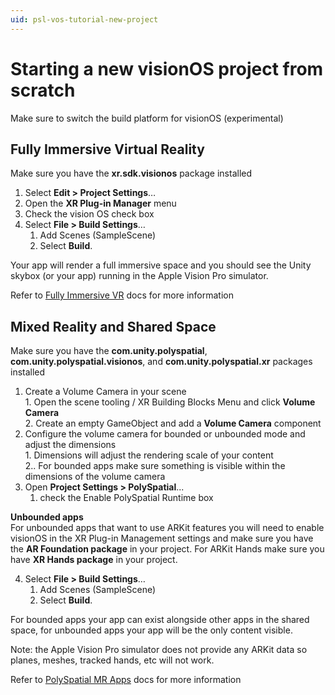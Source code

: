 ```yaml
---
uid: psl-vos-tutorial-new-project
---
```

# Starting a new visionOS project from scratch
<a name="starting-a-new-visionos-mr-project-from-scratch"></a>

Make sure to switch the  build platform for visionOS (experimental)

## Fully Immersive Virtual Reality 

Make sure you have the **xr.sdk.visionos** package installed

1. Select **Edit &gt; Project Settings**…
2. Open the **XR Plug-in Manager** menu
3. Check the vision OS check box <!-- #{Placeholder insert pic about Platform SDK}# -->
4. Select **File &gt; Build Settings**…
	1. Add Scenes (SampleScene)
	2. Select **Build**.

Your app will render a full immersive space and you should see the Unity skybox (or your app) running in the Apple Vision Pro simulator.

Refer to [Fully Immersive VR](VRApps.md) docs for more information

## Mixed Reality and Shared Space

Make sure you have the **com.unity.polyspatial**, **com.unity.polyspatial.visionos**, and **com.unity.polyspatial.xr** packages installed

1. Create a Volume Camera in your scene
	</br> 1. Open the scene tooling / XR Building Blocks Menu and click **Volume Camera**
	</br> 2. Create an empty GameObject and add a **Volume Camera** component
2. Configure the volume camera for bounded or unbounded mode and adjust the dimensions
	</br> 1. Dimensions will adjust the rendering scale of your content
	</br> 2.. For bounded apps make sure something is visible within the dimensions of the volume camera
3. Open **Project Settings > PolySpatial**...
	1. check the Enable PolySpatial Runtime box

**Unbounded apps** </br>
For unbounded apps that want to use ARKit features you will need to enable visionOS in the XR Plug-in Management settings and make sure you have the **AR Foundation package** in your project. For ARKit Hands make sure you have **XR Hands package** in your project.

4. Select **File &gt; Build Settings**…
	1. Add Scenes (SampleScene)
	2. Select **Build**.

For bounded apps your app can exist alongside other apps in the shared space, for unbounded apps your app will be the only content visible. 

Note: the Apple Vision Pro simulator does not provide any ARKit data so planes, meshes, tracked hands, etc will not work. 

Refer to [PolySpatial MR Apps](PolySpatialMRApps.md) docs for more information